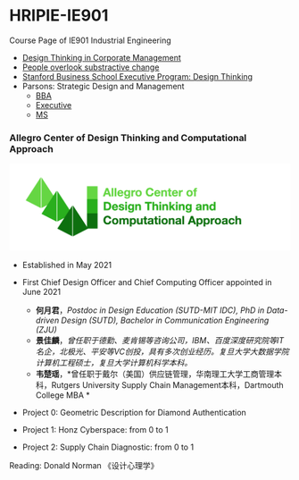 # HRIPIE-IE901
Course Page of IE901 Industrial Engineering

- [Design Thinking in Corporate Management](https://github.com/NanFangHong/HRIPIE-IE901/blob/main/file/The%20Value%20of%20Design%20Leadership_McKinsey.pdf)
- [People overlook substractive change](file/Adams2021.pdf)
- [Stanford Business School Executive Program: Design Thinking](https://www.gsb.stanford.edu/exec-ed/programs/stanford-lead/curriculum/courses/innovation-process)
- Parsons: Strategic Design and Management
  - [BBA](https://www.newschool.edu/parsons/bba-design-management/)
  - [Executive](https://www.newschool.edu/parsons/ms-design-management-global-executive/)
  - [MS](https://www.newschool.edu/parsons/ms-design-management/)

### Allegro Center of Design Thinking and Computational Approach

![Allegro Center](/file/allegro.png)

- Established in May 2021
- First Chief Design Officer and Chief Computing Officer appointed in June 2021
  - **何月君**，*Postdoc in Design Education (SUTD-MIT IDC), PhD in Data-driven Design (SUTD), Bachelor in Communication Engineering (ZJU)*
  - **景佳麟**，*曾任职于德勤、麦肯锡等咨询公司，IBM、百度深度研究院等IT名企，北极光、平安等VC创投，具有多次创业经历。复旦大学大数据学院计算机工程硕士，复旦大学计算机科学本科。*
  - **韦楚瑶**，*曾任职于戴尔（美国）供应链管理，华南理工大学工商管理本科，Rutgers University Supply Chain Management本科，Dartmouth College MBA *

- Project 0: Geometric Description for Diamond Authentication
- Project 1: Honz Cyberspace: from 0 to 1
- Project 2: Supply Chain Diagnostic: from 0 to 1

Reading: Donald Norman 《设计心理学》
